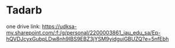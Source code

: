 # Tadarb

one drive link: https://udksa-my.sharepoint.com/:f:/g/personal/2200003861_iau_edu_sa/Ep-hQVDJcyxGubpLDw8nh9IBS9EBZ3jYSM9yidguiGBUZQ?e=5nfEbh

